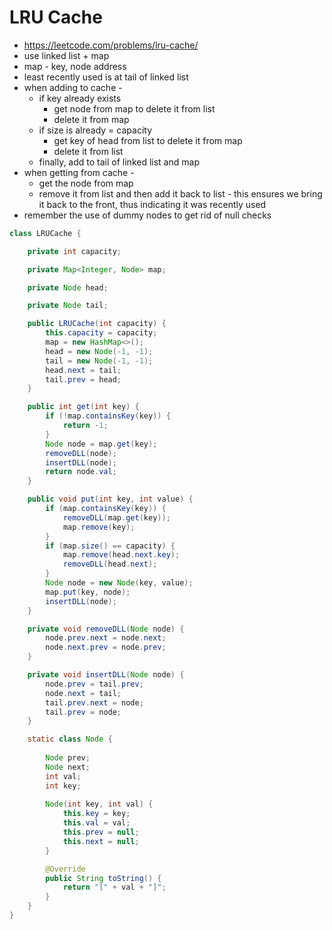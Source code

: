 # LRU Cache

- https://leetcode.com/problems/lru-cache/
- use linked list + map
- map - key, node address
- least recently used is at tail of linked list
- when adding to cache - 
  - if key already exists
    - get node from map to delete it from list
    - delete it from map
  - if size is already = capacity
    - get key of head from list to delete it from map
    - delete it from list
  - finally, add to tail of linked list and map
- when getting from cache - 
  - get the node from map
  - remove it from list and then add it back to list - this ensures we bring it back to the front, thus indicating it was recently used
- remember the use of dummy nodes to get rid of null checks

```java
class LRUCache {

    private int capacity;

    private Map<Integer, Node> map;

    private Node head;

    private Node tail;

    public LRUCache(int capacity) {
        this.capacity = capacity;
        map = new HashMap<>();
        head = new Node(-1, -1);
        tail = new Node(-1, -1);
        head.next = tail;
        tail.prev = head;
    }

    public int get(int key) {
        if (!map.containsKey(key)) {
            return -1;
        }
        Node node = map.get(key);
        removeDLL(node);
        insertDLL(node);
        return node.val;
    }

    public void put(int key, int value) {
        if (map.containsKey(key)) {
            removeDLL(map.get(key));
            map.remove(key);
        }
        if (map.size() == capacity) {
            map.remove(head.next.key);
            removeDLL(head.next);
        }
        Node node = new Node(key, value);
        map.put(key, node);
        insertDLL(node);
    }

    private void removeDLL(Node node) {
        node.prev.next = node.next;
        node.next.prev = node.prev;
    }

    private void insertDLL(Node node) {
        node.prev = tail.prev;
        node.next = tail;
        tail.prev.next = node;
        tail.prev = node;
    }

    static class Node {
        
        Node prev;
        Node next;
        int val;
        int key;
        
        Node(int key, int val) {
            this.key = key;
            this.val = val;
            this.prev = null;
            this.next = null;
        }

        @Override
        public String toString() {
            return "[" + val + "]";
        }
    }
}
```
